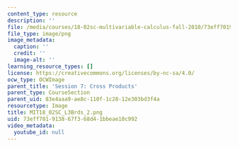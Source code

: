 ```yaml
---
content_type: resource
description: ''
file: /media/courses/18-02sc-multivariable-calculus-fall-2010/73eff701913867f368d41bbeae10c992_MIT18_02SC_L3Brds_2.png
file_type: image/png
image_metadata:
  caption: ''
  credit: ''
  image-alt: ''
learning_resource_types: []
license: https://creativecommons.org/licenses/by-nc-sa/4.0/
ocw_type: OCWImage
parent_title: 'Session 7: Cross Products'
parent_type: CourseSection
parent_uid: 83e4aaa9-ae8c-110f-1c28-12e303bd3f4a
resourcetype: Image
title: MIT18_02SC_L3Brds_2.png
uid: 73eff701-9138-67f3-68d4-1bbeae10c992
video_metadata:
  youtube_id: null
---
```

